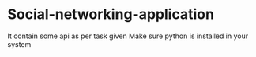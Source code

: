 # Social-networking-application
It contain some api as per task given
Make sure python is installed in your system
